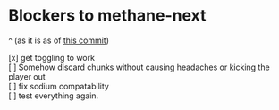 # Blockers to methane-next
^ (as it is as of [this commit](https://github.com/AnOpenSauceDev/Methane-mod/commit/5830075f442cfa52636ff0b25f25ab909faebc79))

[x] get toggling to work <br>
[ ] Somehow discard chunks without causing headaches or kicking the player out <br>
[ ] fix sodium compatability <br>
[ ] test everything again. <br>
